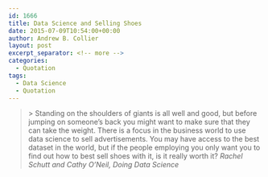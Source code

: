 ```yaml
---
id: 1666
title: Data Science and Selling Shoes
date: 2015-07-09T10:54:00+00:00
author: Andrew B. Collier
layout: post
excerpt_separator: <!-- more -->
categories:
  - Quotation
tags:
  - Data Science
  - Quotation
---
```


<!-- more -->

<blockquote>
> Standing on the shoulders of giants is all well and good, but before jumping on someone’s back you might want to make sure that they can take the weight. There is a focus in the business world to use data science to sell advertisements. You may have access to the best dataset in the world, but if the people employing you only want you to find out how to best sell shoes with it, is it really worth it?
<cite>Rachel Schutt and Cathy O’Neil, <em>Doing Data Science</em></cite>
</blockquote>

